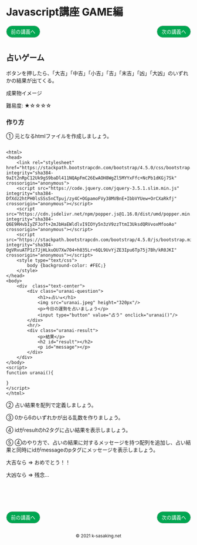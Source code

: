 
<style>
.mb {
  margin-bottom: 90px;
}
.mt {
  margin-top: 90px;
}
.box {
  position: relative;
}
.box .box_left {
  position: absolute;
  left: 0;
}
.box .box_right {
  position: absolute;
  right: 0;
}
.btn {
  padding: 6px 12px;
  border-radius: 7em;
  border: solid 1px #ccc;
}
.bg-info {
  background-color: #00a651;
  color: #ffffff;
}
footer {
    text-align: center;
    margin-top: 120px;
    padding: 30px;
}
</style>

# Javascript講座 GAME編

<div class="box mb">
  <a class="box_left" href="dom3.html">
    <button class="btn bg-info">前の講義へ</button>
  </a>
  <a class="box_right" href="game2.html">
    <button class="btn bg-info">次の講義へ</button>
  </a>
</div>

## 占いゲーム

ボタンを押したら、「大吉」「中吉」「小吉」「吉」「末吉」「凶」「大凶」のいずれかの結果が出てくる。

成果物イメージ

難易度: ★☆☆☆☆

### 作り方
① 元となるhtmlファイルを作成しましょう。

```

<html>
<head>
    <link rel="stylesheet" href="https://stackpath.bootstrapcdn.com/bootstrap/4.5.0/css/bootstrap.min.css" integrity="sha384-9aIt2nRpC12Uk9gS9baDl411NQApFmC26EwAOH8WgZl5MYYxFfc+NcPb1dKGj7Sk" crossorigin="anonymous">
    <script src="https://code.jquery.com/jquery-3.5.1.slim.min.js" integrity="sha384-DfXdz2htPH0lsSSs5nCTpuj/zy4C+OGpamoFVy38MVBnE+IbbVYUew+OrCXaRkfj" crossorigin="anonymous"></script>
    <script src="https://cdn.jsdelivr.net/npm/popper.js@1.16.0/dist/umd/popper.min.js" integrity="sha384-Q6E9RHvbIyZFJoft+2mJbHaEWldlvI9IOYy5n3zV9zzTtmI3UksdQRVvoxMfooAo" crossorigin="anonymous"></script>
    <script src="https://stackpath.bootstrapcdn.com/bootstrap/4.5.0/js/bootstrap.min.js" integrity="sha384-OgVRvuATP1z7JjHLkuOU7Xw704+h835Lr+6QL9UvYjZE3Ipu6Tp75j7Bh/kR0JKI" crossorigin="anonymous"></script>
    <style type="text/css">
        body {background-color: #FEC;}
    </style>   
</head>
<body>
    <div  class="text-center">
        <div class="uranai-question">
            <h1>⭐︎占い⭐︎</h1>
            <img src="uranai.jpeg" height="320px"/>
            <p>今日の運勢を占いましょう</p>
            <input type="button" value="占う" onclick="uranai()"/>
        </div>
        <hr/>
        <div class="uranai-result">
            <p>結果</p>
            <h2 id="result"></h2>
            <p id="message"></p>
        </div>
    </div>
</body>
<script>
function uranai(){

}
</script>
</html>
```

② 占い結果を配列で定義しましょう。

③ 0から6のいずれかが出る乱数を作りましょう。

④ idがresultのh2タグに占い結果を表示しましょう。

⑤ ④のやり方で、占いの結果に対するメッセージを持つ配列を追加し、占い結果と同時にidがmessageのpタグにメッセージを表示しましょう。

大吉なら => おめでとう！！

大凶なら => 残念...

<div class="box mt mb">
  <a class="box_left" href="dom3.html">
    <button class="btn bg-info">前の講義へ</button>
  </a>
  <a class="box_right" href="game2.html">
    <button class="btn bg-info">次の講義へ</button>
  </a>
</div>

<footer>
    <small>© 2021 k-sasaking.net</small>
</footer>

